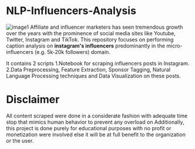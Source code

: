 # NLP-Influencers-Analysis
![image1](https://github.com/[calvenjs]/[NLP-Influencers-Analysis]/blob/[]/Instagram-Influencer-marketing-tutorial.jpg?raw=true)
Affiliate and influencer marketers has seen tremendous growth over the years with the prominence of social media sites like Youtube, Twitter, Instagram and TikTok. 
This repository focuses on performing caption analysis on **instagram's influencers** predominantly in the micro-influencers (e.g. 5k-20k followers) domain.

It contains 2 scripts
1.Notebook for scraping influencers posts in Instagram.
2.Data Preprocessing, Feature Extraction, Sponsor Tagging, Natural Language Processing techniques and Data Visualization on these posts.

# Disclaimer
All content scraped were done in a considerate fashion with adequate time stop that mimics human behavior to prevent any overload on 
Additionally, this project is done purely for educational purposes with no profit or monetization were involved else it will be at full benefit to the organization or the user.
